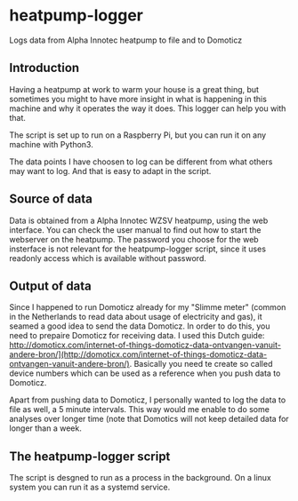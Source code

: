 # heatpump-logger
Logs data from Alpha Innotec heatpump to file and to Domoticz

## Introduction

Having a heatpump at work to warm your house is a great thing, but sometimes you might to have more insight in what is happening in this machine and why it operates the way it does. This logger can help you with that.

The script is set up to run on a Raspberry Pi, but you can run it on any machine with Python3.

The data points I have choosen to log can be different from what others may want to log. And that is easy to adapt in the script.

## Source of data

Data is obtained from a Alpha Innotec WZSV heatpump, using the web interface. You can check the user manual to find out how to start the webserver on the heatpump. The password you choose for the web insterface is not relevant for the heatpump-logger script, since it uses readonly access which is available without password.

## Output of data

Since I happened to run Domoticz already for my "Slimme meter" (common in the Netherlands to read data about usage of electricity and gas), it seamed a good idea to send the data Domoticz. In order to do this, you need to prepaire Domoticz for receiving data. I used this Dutch guide: http://domoticx.com/internet-of-things-domoticz-data-ontvangen-vanuit-andere-bron/](http://domoticx.com/internet-of-things-domoticz-data-ontvangen-vanuit-andere-bron/). Basically you need te create so called device numbers which can be used as a reference when you push data to Domoticz.

Apart from pushing data to Domoticz, I personally wanted to log the data to file as well, a 5 minute intervals. This way would me enable to do some analyses over longer time (note that Domotics will not keep detailed data for longer than a week.

## The heatpump-logger script

The script is desgned to run as a process in the background. On a linux system you can run it as a systemd service.
